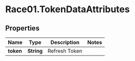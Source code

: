 # Race01.TokenDataAttributes

## Properties

Name | Type | Description | Notes
------------ | ------------- | ------------- | -------------
**token** | **String** | Refresh Token | 


